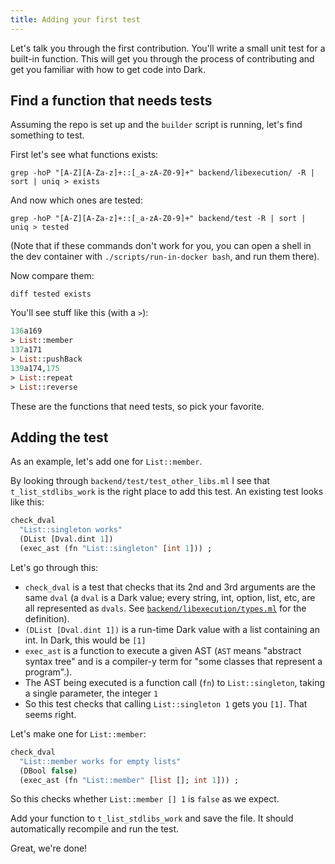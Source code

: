 ```yaml
---
title: Adding your first test
---
```


Let's talk you through the first contribution. You'll write a small unit test
for a built-in function. This will get you through the process of contributing
and get you familiar with how to get code into Dark.

## Find a function that needs tests

Assuming the repo is set up and the `builder` script is running, let's find
something to test.

First let's see what functions exists:

`grep -hoP "[A-Z][A-Za-z]+::[_a-zA-Z0-9]+" backend/libexecution/ -R | sort | uniq > exists`

And now which ones are tested:

`grep -hoP "[A-Z][A-Za-z]+::[_a-zA-Z0-9]+" backend/test -R | sort | uniq > tested`

(Note that if these commands don't work for you, you can open a shell in the dev container with `./scripts/run-in-docker bash`, and run them there).

Now compare them:

`diff tested exists`

You'll see stuff like this (with a `>`):

```ocaml
136a169
> List::member
137a171
> List::pushBack
139a174,175
> List::repeat
> List::reverse
```

These are the functions that need tests, so pick your favorite.

## Adding the test

As an example, let's add one for `List::member`.

By looking through `backend/test/test_other_libs.ml` I see that `t_list_stdlibs_work` is the right place to add this test. An existing test looks like this:

```ocaml
check_dval
  "List::singleton works"
  (DList [Dval.dint 1])
  (exec_ast (fn "List::singleton" [int 1])) ;
```

Let's go through this:

- `check_dval` is a test that checks that its 2nd and 3rd arguments are the
  same `dval` (a `dval` is a Dark value; every string, int, option, list, etc,
  are all represented as `dvals`. See
  [`backend/libexecution/types.ml`](https://github.com/darklang/dark/blob/main/backend/libexecution/types.ml)
  for the definition).
- `(DList [Dval.dint 1])` is a run-time Dark value with a list containing an
  int. In Dark, this would be `[1]`
- `exec_ast` is a function to execute a given AST (`AST` means "abstract
  syntax tree" and is a compiler-y term for "some classes that represent a
  program".).
- The AST being executed is a function call (`fn`) to `List::singleton`, taking a
  single parameter, the integer `1`
- So this test checks that calling `List::singleton 1` gets you `[1]`. That
  seems right.

Let's make one for `List::member`:

```ocaml
check_dval
  "List::member works for empty lists"
  (DBool false)
  (exec_ast (fn "List::member" [list []; int 1])) ;
```

So this checks whether `List::member [] 1` is `false` as we expect.

Add your function to `t_list_stdlibs_work` and save the file. It should
automatically recompile and run the test.

Great, we're done!
